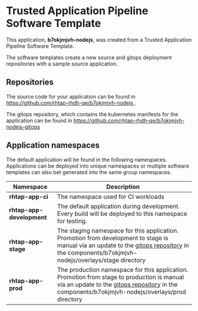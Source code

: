 # Trusted Application Pipeline Software Template

This application, **b7okjmjvh-nodejs**, was created from a Trusted Application Pipeline Software Template.

The software templates create a new source and gitops deployment repositories with a sample source application. 

## Repositories

The source code for your application can be found in [https://github.com/rhtap-rhdh-qe/b7okjmjvh-nodejs ](https://github.com/rhtap-rhdh-qe/b7okjmjvh-nodejs ).
 
The gitops repository, which contains the kubernetes manifests for the application can be found in 
[https://github.com/rhtap-rhdh-qe/b7okjmjvh-nodejs-gitops ](https://github.com/rhtap-rhdh-qe/b7okjmjvh-nodejs-gitops ) 

## Application namespaces 

The default application will be found in the following namespaces. Applications can be deployed into unique namespaces or multiple software templates can also bet generated into the same group namespaces.  

|  Namespace   |  Description   |  
| -------- | -------- |
| **rhtap-app-ci** | The namespace used for CI workloads |
| **rhtap-app-development** | The default application during development. Every build will be deployed to this namespace for testing. |
| **rhtap-app-stage** | The staging namespace for this application. Promotion from development to stage is manual via an update to the [gitops repository](https://github.com/rhtap-rhdh-qe/b7okjmjvh-nodejs-gitops ) in the components/b7okjmjvh-nodejs/overlays/stage directory |
| **rhtap-app-prod** | The production namespace for this application. Promotion from stage to production is manual via an update to the [gitops repository](https://github.com/rhtap-rhdh-qe/b7okjmjvh-nodejs-gitops ) in the components/b7okjmjvh-nodejs/overlays/prod directory |